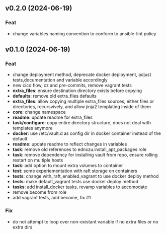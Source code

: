 ## v0.2.0 (2024-06-19)

### Feat

- change variables naming convention to conform to ansible-lint policy

## v0.1.0 (2024-06-19)

### Feat

- change deployment method, deprecate docker deployment, adjust tests,documentation and variable accordingly
- new cicd flow, cz and pre-commits, remove vagrant tests
- **extra_files**: ensure destination directory exists before copying
- **defaults**: remove old extra_files defaults
- **extra_files**: allow copying multiple extra_files sources, either files or directories, recursvively, and allow jinja2 templating inside of them
- **core**: change namespace
- **readme**: update readme for extra_files
- **task/configure**: copy entire directory structure, does not deal with templates anymore
- **docker**: use /etc/vault.d as config dir in docker container instead of the default
- **readme**: update readme to reflect changes in variables
- **task**: remove old references to ednxzu.install_apt_packages role
- **task**: remove dependency for installing vault from repo, ensure rolling restart on multiple hosts
- **task**: add option to mount extra volumes to container
- **test**: some experiementation with raft storage on containers
- **tests**: change with_raft_enabled_vagrant to use docker deploy method
- **tests**: make default_vagrant tests use docker deploy method
- **tasks**: add install_docker tasks, revamp variables to accomodate
- remove become from role
- add vagrant tests, add become, fix #1

### Fix

- do not attempt to loop over non-existant variable if no extra files or no extra dirs
